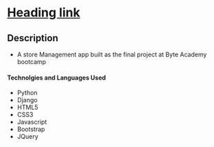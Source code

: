 #  [Heading link](https://github.com/mohamedm10/Store "Store Project")
## Description
- A store Management app built as the final project at Byte Academy bootcamp

#### Technolgies and Languages Used
* Python
* Django
* HTML5
* CSS3
* Javascript
* Bootstrap
* JQuery
